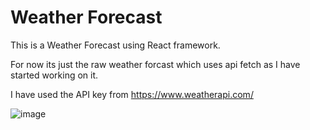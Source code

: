 # Weather Forecast
This is a Weather Forecast using React framework.


For now its just the raw weather forcast which uses api fetch as I have started working on it.



I have used the API key from https://www.weatherapi.com/ 






![image](https://github.com/aryat10/Weather-Forecast-/assets/107941072/8aff8a7a-1695-4b17-ab34-92831583438e)


